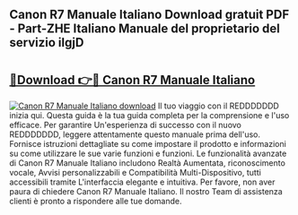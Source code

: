 ## Canon R7 Manuale Italiano Download gratuit PDF - Part-ZHE Italiano Manuale del proprietario del servizio ilgjD

# <h2><a href="http://df95u9.blite.top/?on=Canon+R7+Manuale+Italiano">🔗Download 👉🔴 Canon R7 Manuale Italiano</a></h2>

[![Canon R7 Manuale Italiano download](https://i.imgur.com/lujVjoI.png)](http://df95u9.blite.top/?on=Canon+R7+Manuale+Italiano)
Il tuo viaggio con il REDDDDDDD inizia qui. Questa guida è la tua guida completa per la comprensione e l'uso efficace. Per garantire Un'esperienza di successo con il nuovo REDDDDDDD, leggere attentamente questo manuale prima dell'uso. Fornisce istruzioni dettagliate su come impostare il prodotto e informazioni su come utilizzare le sue varie funzioni e funzioni. Le funzionalità avanzate di Canon R7 Manuale Italiano includono Realtà Aumentata, riconoscimento vocale, Avvisi personalizzabili e Compatibilità Multi-Dispositivo, tutti accessibili tramite L'interfaccia elegante e intuitiva. Per favore, non aver paura di chiedere Canon R7 Manuale Italiano. Il nostro Team di assistenza clienti è pronto a rispondere alle tue domande.
